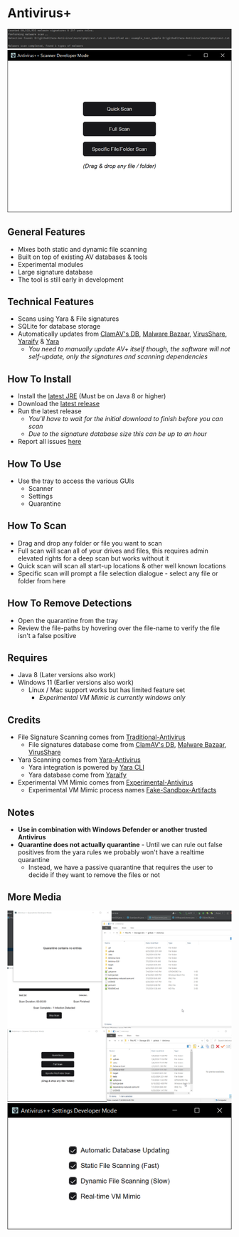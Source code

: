# Antivirus+
![Screenshot-1](.github/screen-1.png "Screenshot-1")
![Screenshot-2](.github/screen-2.png "Screenshot-2")

## General Features
+ Mixes both static and dynamic file scanning
+ Built on top of existing AV databases & tools
+ Experimental modules
+ Large signature database
+ The tool is still early in development

## Technical Features
+ Scans using Yara & File signatures
+ SQLite for database storage
+ Automatically updates from [ClamAV's DB](https://github.com/Cisco-Talos/clamav), [Malware Bazaar](https://bazaar.abuse.ch/), [VirusShare](https://virusshare.com/), [Yaraify](https://yaraify.abuse.ch/) & [Yara](https://github.com/VirusTotal/yara)
  + *You need to manually update AV+ itself though, the software will not self-update, only the signatures and scanning dependencies*

## How To Install
+ Install the [latest JRE](https://adoptium.net/temurin/releases/) (Must be on Java 8 or higher)
+ Download the [latest release](https://github.com/Konloch/Antivirus/releases/latest)
+ Run the latest release
  + *You'll have to wait for the initial download to finish before you can scan*
  + *Due to the signature database size this can be up to an hour*
+ Report all issues [here](https://github.com/Konloch/Antivirus/issues/new)

## How To Use
+ Use the tray to access the various GUIs
  + Scanner
  + Settings
  + Quarantine

## How To Scan
+ Drag and drop any folder or file you want to scan
+ Full scan will scan all of your drives and files, this requires admin elevated rights for a deep scan but works without it
+ Quick scan will scan all start-up locations & other well known locations
+ Specific scan will prompt a file selection dialogue - select any file or folder from here

## How To Remove Detections
+ Open the quarantine from the tray
+ Review the file-paths by hovering over the file-name to verify the file isn't a false positive

## Requires
+ Java 8 (Later versions also work)
+ Windows 11 (Earlier versions also work)
  + Linux / Mac support works but has limited feature set
    + *Experimental VM Mimic is currently windows only*

## Credits
+ File Signature Scanning comes from [Traditional-Antivirus](https://github.com/Konloch/Traditional-Antivirus)
    + File signatures database come from [ClamAV's DB](https://github.com/Cisco-Talos/clamav), [Malware Bazaar](https://bazaar.abuse.ch/), [VirusShare](https://virusshare.com/)
+ Yara Scanning comes from [Yara-Antivirus](https://github.com/Konloch/Yara-Antivirus)
  + Yara integration is powered by [Yara CLI](https://github.com/VirusTotal/yara)
  + Yara database come from [Yaraify](https://yaraify.abuse.ch/)
+ Experimental VM Mimic comes from [Experimental-Antivirus](https://github.com/Konloch/Experimental-Antivirus)
  + Experimental VM Mimic process names [Fake-Sandbox-Artifacts](https://github.com/NavyTitanium/Fake-Sandbox-Artifacts)

## Notes
+ **Use in combination with Windows Defender or another trusted Antivirus**
+ **Quarantine does not actually quarantine** - Until we can rule out false positives from the yara rules we probably won't have a realtime quarantine
  + Instead, we have a passive quarantine that requires the user to decide if they want to remove the files or not

## More Media

![Screenshot-3](.github/screen-3.gif "Screenshot-3")
![Screenshot-4](.github/screen-4.gif "Screenshot-4")
![Screenshot-5](.github/screen-5.png "Screenshot-5")